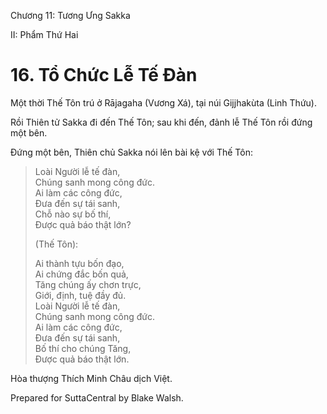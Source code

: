  

Chương 11: Tương Ưng Sakka

II: Phẩm Thứ Hai

# 16\. Tổ Chức Lễ Tế Ðàn

Một thời Thế Tôn trú ở Rājagaha (Vương Xá), tại núi Gijjhakùta (Linh Thứu).

Rồi Thiên tử Sakka đi đến Thế Tôn; sau khi đến, đảnh lễ Thế Tôn rồi đứng một bên.

Ðứng một bên, Thiên chủ Sakka nói lên bài kệ với Thế Tôn:

> Loài Người lễ tế đàn,  
> Chúng sanh mong công đức.  
> Ai làm các công đức,  
> Ðưa đến sự tái sanh,  
> Chỗ nào sự bố thí,  
> Ðược quả báo thật lớn?
> 
> (Thế Tôn):
> 
> Ai thành tựu bốn đạo,  
> Ai chứng đắc bốn quả,  
> Tăng chúng ấy chơn trực,  
> Giới, định, tuệ đầy đủ.  
> Loài Người lễ tế đàn,  
> Chúng sanh mong công đức.  
> Ai làm các công đức,  
> Ðưa đến sự tái sanh,  
> Bố thí cho chúng Tăng,  
> Ðược quả báo thật lớn.

Hòa thượng Thích Minh Châu dịch Việt.

Prepared for SuttaCentral by Blake Walsh.
